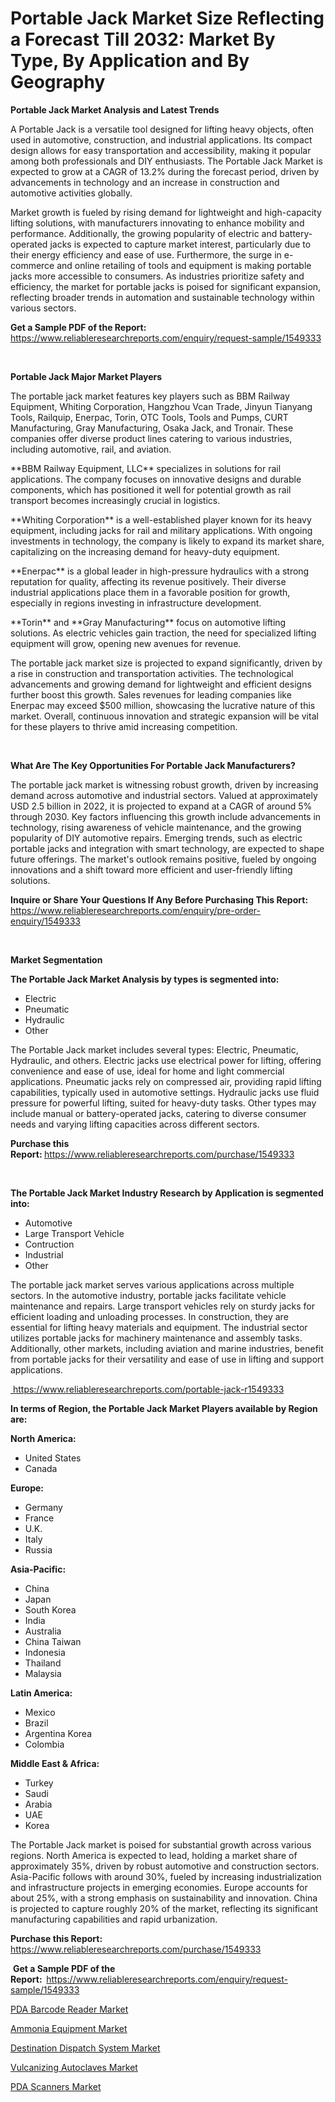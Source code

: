 <p><h1>Portable Jack Market Size Reflecting a Forecast Till 2032: Market By Type, By Application and By Geography</h1></p><p><strong>Portable Jack Market Analysis and Latest Trends</strong></p>
<p><p>A Portable Jack is a versatile tool designed for lifting heavy objects, often used in automotive, construction, and industrial applications. Its compact design allows for easy transportation and accessibility, making it popular among both professionals and DIY enthusiasts. The Portable Jack Market is expected to grow at a CAGR of 13.2% during the forecast period, driven by advancements in technology and an increase in construction and automotive activities globally. </p><p>Market growth is fueled by rising demand for lightweight and high-capacity lifting solutions, with manufacturers innovating to enhance mobility and performance. Additionally, the growing popularity of electric and battery-operated jacks is expected to capture market interest, particularly due to their energy efficiency and ease of use. Furthermore, the surge in e-commerce and online retailing of tools and equipment is making portable jacks more accessible to consumers. As industries prioritize safety and efficiency, the market for portable jacks is poised for significant expansion, reflecting broader trends in automation and sustainable technology within various sectors.</p></p>
<p><strong>Get a Sample PDF of the Report:&nbsp;</strong> <a href="https://www.reliableresearchreports.com/enquiry/request-sample/1549333?utm_campaign=37&utm_medium=2&utm_source=Github&utm_content=ia&utm_term=20022025&utm_id=portable-jack">https://www.reliableresearchreports.com/enquiry/request-sample/1549333</a></p>
<p>&nbsp;</p>
<p><strong>Portable Jack Major Market Players</strong></p>
<p><p>The portable jack market features key players such as BBM Railway Equipment, Whiting Corporation, Hangzhou Vcan Trade, Jinyun Tianyang Tools, Railquip, Enerpac, Torin, OTC Tools, Tools and Pumps, CURT Manufacturing, Gray Manufacturing, Osaka Jack, and Tronair. These companies offer diverse product lines catering to various industries, including automotive, rail, and aviation.</p><p>**BBM Railway Equipment, LLC** specializes in solutions for rail applications. The company focuses on innovative designs and durable components, which has positioned it well for potential growth as rail transport becomes increasingly crucial in logistics.</p><p>**Whiting Corporation** is a well-established player known for its heavy equipment, including jacks for rail and military applications. With ongoing investments in technology, the company is likely to expand its market share, capitalizing on the increasing demand for heavy-duty equipment.</p><p>**Enerpac** is a global leader in high-pressure hydraulics with a strong reputation for quality, affecting its revenue positively. Their diverse industrial applications place them in a favorable position for growth, especially in regions investing in infrastructure development.</p><p>**Torin** and **Gray Manufacturing** focus on automotive lifting solutions. As electric vehicles gain traction, the need for specialized lifting equipment will grow, opening new avenues for revenue.</p><p>The portable jack market size is projected to expand significantly, driven by a rise in construction and transportation activities. The technological advancements and growing demand for lightweight and efficient designs further boost this growth. Sales revenues for leading companies like Enerpac may exceed $500 million, showcasing the lucrative nature of this market. Overall, continuous innovation and strategic expansion will be vital for these players to thrive amid increasing competition.</p></p>
<p>&nbsp;</p>
<p><strong>What Are The Key Opportunities For Portable Jack Manufacturers?</strong></p>
<p><p>The portable jack market is witnessing robust growth, driven by increasing demand across automotive and industrial sectors. Valued at approximately USD 2.5 billion in 2022, it is projected to expand at a CAGR of around 5% through 2030. Key factors influencing this growth include advancements in technology, rising awareness of vehicle maintenance, and the growing popularity of DIY automotive repairs. Emerging trends, such as electric portable jacks and integration with smart technology, are expected to shape future offerings. The market's outlook remains positive, fueled by ongoing innovations and a shift toward more efficient and user-friendly lifting solutions.</p></p>
<p><strong>Inquire or Share Your Questions If Any Before Purchasing This Report:</strong> <a href="https://www.reliableresearchreports.com/enquiry/pre-order-enquiry/1549333?utm_campaign=37&utm_medium=2&utm_source=Github&utm_content=ia&utm_term=20022025&utm_id=portable-jack">https://www.reliableresearchreports.com/enquiry/pre-order-enquiry/1549333</a></p>
<p>&nbsp;</p>
<p><strong>Market Segmentation</strong></p>
<p><strong>The Portable Jack Market Analysis by types is segmented into:</strong></p>
<p><ul><li>Electric</li><li>Pneumatic</li><li>Hydraulic</li><li>Other</li></ul></p>
<p><p>The Portable Jack market includes several types: Electric, Pneumatic, Hydraulic, and others. Electric jacks use electrical power for lifting, offering convenience and ease of use, ideal for home and light commercial applications. Pneumatic jacks rely on compressed air, providing rapid lifting capabilities, typically used in automotive settings. Hydraulic jacks use fluid pressure for powerful lifting, suited for heavy-duty tasks. Other types may include manual or battery-operated jacks, catering to diverse consumer needs and varying lifting capacities across different sectors.</p></p>
<p><strong>Purchase this Report:&nbsp;</strong><a href="https://www.reliableresearchreports.com/purchase/1549333?utm_campaign=37&utm_medium=2&utm_source=Github&utm_content=ia&utm_term=20022025&utm_id=portable-jack">https://www.reliableresearchreports.com/purchase/1549333</a></p>
<p>&nbsp;</p>
<p><strong>The Portable Jack Market Industry Research by Application is segmented into:</strong></p>
<p><ul><li>Automotive</li><li>Large Transport Vehicle</li><li>Contruction</li><li>Industrial</li><li>Other</li></ul></p>
<p><p>The portable jack market serves various applications across multiple sectors. In the automotive industry, portable jacks facilitate vehicle maintenance and repairs. Large transport vehicles rely on sturdy jacks for efficient loading and unloading processes. In construction, they are essential for lifting heavy materials and equipment. The industrial sector utilizes portable jacks for machinery maintenance and assembly tasks. Additionally, other markets, including aviation and marine industries, benefit from portable jacks for their versatility and ease of use in lifting and support applications.</p></p>
<p><a href="https://www.reliableresearchreports.com/portable-jack-r1549333?utm_campaign=37&utm_medium=2&utm_source=Github&utm_content=ia&utm_term=20022025&utm_id=portable-jack">&nbsp;https://www.reliableresearchreports.com/portable-jack-r1549333</a></p>
<p><strong>In terms of Region, the Portable Jack Market Players available by Region are:</strong></p>
<p>
    <p> <strong> North America: </strong>
        <ul>
            <li>United States</li>
            <li>Canada</li>
        </ul>
        </p> 
    <p> <strong> Europe: </strong>
        <ul>
            <li>Germany</li>
            <li>France</li>
            <li>U.K.</li>
            <li>Italy</li>
            <li>Russia</li>
        </ul>
        </p> 
    <p> <strong> Asia-Pacific: </strong>
        <ul>
            <li>China</li>
            <li>Japan</li>
            <li>South Korea</li>
            <li>India</li>
            <li>Australia</li>
            <li>China Taiwan</li>
            <li>Indonesia</li>
            <li>Thailand</li>
            <li>Malaysia</li>
        </ul>
        </p> 
    <p> <strong> Latin America: </strong>
        <ul>
            <li>Mexico</li>
            <li>Brazil</li>
            <li>Argentina Korea</li>
            <li>Colombia</li>
        </ul>
        </p> 
    <p> <strong> Middle East & Africa: </strong>
        <ul>
            <li>Turkey</li>
            <li>Saudi</li>
            <li>Arabia</li>
            <li>UAE</li>
            <li>Korea</li>
        </ul>
    </p>
    </p>
<p><p>The Portable Jack market is poised for substantial growth across various regions. North America is expected to lead, holding a market share of approximately 35%, driven by robust automotive and construction sectors. Asia-Pacific follows with around 30%, fueled by increasing industrialization and infrastructure projects in emerging economies. Europe accounts for about 25%, with a strong emphasis on sustainability and innovation. China is projected to capture roughly 20% of the market, reflecting its significant manufacturing capabilities and rapid urbanization.</p></p>
<p><strong>Purchase this Report: </strong><a href="https://www.reliableresearchreports.com/purchase/1549333?utm_campaign=37&utm_medium=2&utm_source=Github&utm_content=ia&utm_term=20022025&utm_id=portable-jack">https://www.reliableresearchreports.com/purchase/1549333</a></p>
<p>&nbsp;<strong>Get a Sample PDF of the Report:&nbsp;&nbsp;</strong><a href="https://www.reliableresearchreports.com/enquiry/request-sample/1549333?utm_campaign=37&utm_medium=2&utm_source=Github&utm_content=ia&utm_term=20022025&utm_id=portable-jack">https://www.reliableresearchreports.com/enquiry/request-sample/1549333</a></p>
<p><strong></strong></p>
<p><p><a href="https://github.com/jamesgomez337/Market-Research-Report-List-1/blob/main/pda-barcode-reader-market.md?utm_campaign=37&utm_medium=2&utm_source=Github&utm_content=ia&utm_term=20022025&utm_id=portable-jack">PDA Barcode Reader Market</a></p><p><a href="https://github.com/samesdufloiw/Market-Research-Report-List-1/blob/main/ammonia-equipment-market.md?utm_campaign=37&utm_medium=2&utm_source=Github&utm_content=ia&utm_term=20022025&utm_id=portable-jack">Ammonia Equipment Market</a></p><p><a href="https://github.com/normiaooghe3/Market-Research-Report-List-1/blob/main/destination-dispatch-system-market.md?utm_campaign=37&utm_medium=2&utm_source=Github&utm_content=ia&utm_term=20022025&utm_id=portable-jack">Destination Dispatch System Market</a></p><p><a href="https://github.com/swietanasso/Market-Research-Report-List-1/blob/main/vulcanizing-autoclaves-market.md?utm_campaign=37&utm_medium=2&utm_source=Github&utm_content=ia&utm_term=20022025&utm_id=portable-jack">Vulcanizing Autoclaves Market</a></p><p><a href="https://github.com/porstheftyux/Market-Research-Report-List-1/blob/main/pda-scanners-market.md?utm_campaign=37&utm_medium=2&utm_source=Github&utm_content=ia&utm_term=20022025&utm_id=portable-jack">PDA Scanners Market</a></p></p>